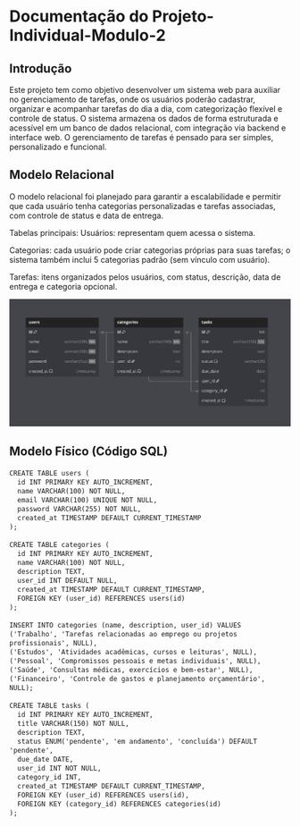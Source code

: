 # Documentação do Projeto-Individual-Modulo-2

## Introdução
Este projeto tem como objetivo desenvolver um sistema web para auxiliar no gerenciamento de tarefas, onde os usuários poderão cadastrar, organizar e acompanhar tarefas do dia a dia, com categorização flexível e controle de status. O sistema armazena os dados de forma estruturada e acessível em um banco de dados relacional, com integração via backend e interface web. O gerenciamento de tarefas é pensado para ser simples, personalizado e funcional.

## Modelo Relacional
O modelo relacional foi planejado para garantir a escalabilidade e permitir que cada usuário tenha categorias personalizadas e tarefas associadas, com controle de status e data de entrega.

Tabelas principais:
Usuários: representam quem acessa o sistema.

Categorias: cada usuário pode criar categorias próprias para suas tarefas; o sistema também inclui 5 categorias padrão (sem vínculo com usuário).

Tarefas: itens organizados pelos usuários, com status, descrição, data de entrega e categoria opcional.

![Modelo do Banco](assets/diagrama_do_banco_de_dados.png)

## Modelo Físico (Código SQL)
```
CREATE TABLE users (
  id INT PRIMARY KEY AUTO_INCREMENT,
  name VARCHAR(100) NOT NULL,
  email VARCHAR(100) UNIQUE NOT NULL,
  password VARCHAR(255) NOT NULL,
  created_at TIMESTAMP DEFAULT CURRENT_TIMESTAMP
);

CREATE TABLE categories (
  id INT PRIMARY KEY AUTO_INCREMENT,
  name VARCHAR(100) NOT NULL,
  description TEXT,
  user_id INT DEFAULT NULL,
  created_at TIMESTAMP DEFAULT CURRENT_TIMESTAMP,
  FOREIGN KEY (user_id) REFERENCES users(id)
);

INSERT INTO categories (name, description, user_id) VALUES
('Trabalho', 'Tarefas relacionadas ao emprego ou projetos profissionais', NULL),
('Estudos', 'Atividades acadêmicas, cursos e leituras', NULL),
('Pessoal', 'Compromissos pessoais e metas individuais', NULL),
('Saúde', 'Consultas médicas, exercícios e bem-estar', NULL),
('Financeiro', 'Controle de gastos e planejamento orçamentário', NULL);

CREATE TABLE tasks (
  id INT PRIMARY KEY AUTO_INCREMENT,
  title VARCHAR(150) NOT NULL,
  description TEXT,
  status ENUM('pendente', 'em andamento', 'concluída') DEFAULT 'pendente',
  due_date DATE,
  user_id INT NOT NULL,
  category_id INT,
  created_at TIMESTAMP DEFAULT CURRENT_TIMESTAMP,
  FOREIGN KEY (user_id) REFERENCES users(id),
  FOREIGN KEY (category_id) REFERENCES categories(id)
);
```